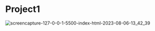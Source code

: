 # Project1


![screencapture-127-0-0-1-5500-index-html-2023-08-06-13_42_39](https://github.com/Krisheditz03/Project1/assets/135522095/f1530fb0-a2aa-4a31-80bb-7c696f3b4e96)
